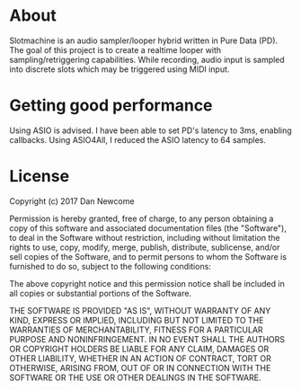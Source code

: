 # About

Slotmachine is an audio sampler/looper hybrid written in Pure Data (PD). The goal of this project is to create a realtime looper with sampling/retriggering capabilities.
While recording, audio input is sampled into discrete slots which may be triggered using MIDI input.

# Getting good performance
Using ASIO is advised. I have been able to set PD's latency to 3ms, enabling callbacks. Using ASIO4All, I reduced the ASIO latency to 64 samples.

# License
Copyright (c) 2017 Dan Newcome

Permission is hereby granted, free of charge, to any person obtaining a copy of this software and associated documentation files (the "Software"), to deal in the Software without restriction, including without limitation the rights to use, copy, modify, merge, publish, distribute, sublicense, and/or sell copies of the Software, and to permit persons to whom the Software is furnished to do so, subject to the following conditions:

The above copyright notice and this permission notice shall be included in all copies or substantial portions of the Software.

THE SOFTWARE IS PROVIDED "AS IS", WITHOUT WARRANTY OF ANY KIND, EXPRESS OR IMPLIED, INCLUDING BUT NOT LIMITED TO THE WARRANTIES OF MERCHANTABILITY, FITNESS FOR A PARTICULAR PURPOSE AND NONINFRINGEMENT. IN NO EVENT SHALL THE AUTHORS OR COPYRIGHT HOLDERS BE LIABLE FOR ANY CLAIM, DAMAGES OR OTHER LIABILITY, WHETHER IN AN ACTION OF CONTRACT, TORT OR OTHERWISE, ARISING FROM, OUT OF OR IN CONNECTION WITH THE SOFTWARE OR THE USE OR OTHER DEALINGS IN THE SOFTWARE.

